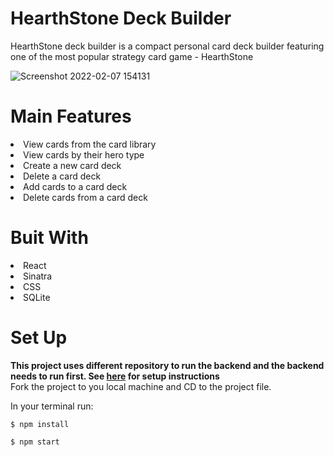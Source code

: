 # HearthStone Deck Builder

HearthStone deck builder is a compact personal card deck builder featuring one of the most popular strategy card game - HearthStone


![Screenshot 2022-02-07 154131](https://user-images.githubusercontent.com/87879455/152876691-04131d27-52f0-4690-9ed2-ac51eb53fdde.png)


# Main Features

<li>View cards from the card library
<br/>
 <li>View cards by their hero type
<br/>
 <li>Create a new card deck
<br/>
 <li>Delete a card deck 
<br/>
<li>Add cards to a card deck
<br/>
<li>Delete cards from a card deck
   
# Buit With
  
  <li>React
  <li>Sinatra
  <li>CSS
  <li>SQLite
    
# Set Up
  
<strong>This project uses different repository to run the backend and the backend needs to run first. See <a href="https://github.com/hyzr0525/phase-3-project-backend">here</a> for setup instructions </strong>
<br/>
Fork the project to you local machine and CD to the project file.
  
  In your terminal run:
    
`$ npm install`
    
`$ npm start`
